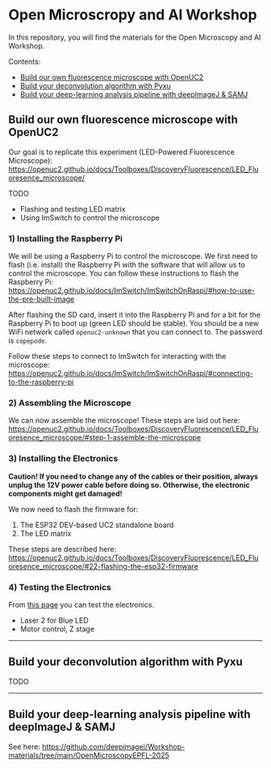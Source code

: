 # Open Microscropy and AI Workshop

In this repository, you will find the materials for the Open Microscopy and AI Workshop.

Contents:
- [Build our own fluorescence microscope with OpenUC2](#build-our-own-fluorescence-microscope-with-openuc2)
- [Build your deconvolution algorithm with Pyxu](#build-your-deconvolution-algorithm-with-pyxu)
- [Build your deep-learning analysis pipeline with deepImageJ & SAMJ](#build-your-deep-learning-analysis-pipeline-with-deepimagej--samj)


## Build our own fluorescence microscope with OpenUC2

Our goal is to replicate this experiment (LED-Powered Fluorescence Microscope): https://openuc2.github.io/docs/Toolboxes/DiscoveryFluorescence/LED_Fluoresence_microscope/

TODO
- Flashing and testing LED matrix
- Using ImSwitch to control the microscope


### 1) Installing the Raspberry Pi

We will be using a Raspberry Pi to control the microscope. We first need to flash (i.e. install) the Raspberry Pi with the software that will allow us to control the microscope. You can follow these instructions to flash the Raspberry Pi: https://openuc2.github.io/docs/ImSwitch/ImSwitchOnRaspi/#how-to-use-the-pre-built-image

After flashing the SD card, insert it into the Raspberry Pi and for a bit for the Raspberry Pi to boot up (green LED should be stable). You should be a new WiFi network called `openuc2-unknown` that you can connect to. The password is `copepode`. 

Follow these steps to connect to ImSwitch for interacting with the microscope: https://openuc2.github.io/docs/ImSwitch/ImSwitchOnRaspi/#connecting-to-the-raspberry-pi

### 2) Assembling the Microscope

We can now assemble the microscope! These steps are laid out here: https://openuc2.github.io/docs/Toolboxes/DiscoveryFluorescence/LED_Fluoresence_microscope/#step-1-assemble-the-microscope


### 3) Installing the Electronics

**Caution! If you need to change any of the cables or their position, always unplug the 12V power cable before doing so. Otherwise, the electronic components might get damaged!**

We now need to flash the firmware for:

1. The ESP32 DEV-based UC2 standalone board
2. The LED matrix

These steps are described here: https://openuc2.github.io/docs/Toolboxes/DiscoveryFluorescence/LED_Fluoresence_microscope/#22-flashing-the-esp32-firmware


### 4) Testing the Electronics

From [this page](https://youseetoo.github.io/indexWebSerialTest.html) you can test the electronics.
- Laser 2 for Blue LED
- Motor control, Z stage

---

## Build your deconvolution algorithm with Pyxu

TODO

---
## Build your deep-learning analysis pipeline with deepImageJ & SAMJ

See here: https://github.com/deepimagej/Workshop-materials/tree/main/OpenMicroscopyEPFL-2025